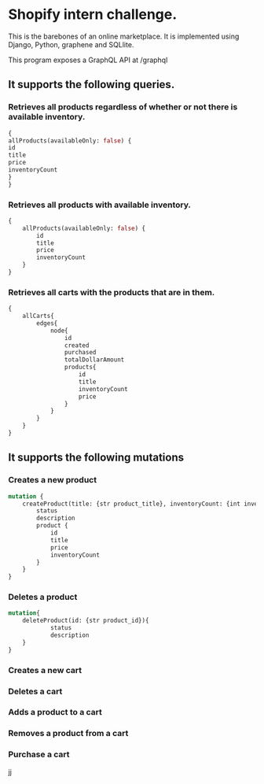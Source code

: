 # Shopify intern challenge.
This is the barebones of an online marketplace. It is implemented using Django, Python, graphene and SQLlite.

This program exposes a GraphQL API at /graphql

## It supports the following queries.

### Retrieves all products regardless of whether or not there is available inventory.
```graphql
{
allProducts(availableOnly: false) {
id
title
price
inventoryCount
}
}
```

### Retrieves all products with available inventory.
```graphql
{
	allProducts(availableOnly: false) {
		id
		title
		price
		inventoryCount
	}
}
```

### Retrieves all carts with the products that are in them.
```graphql
{
	allCarts{
		edges{
			node{
				id
				created
				purchased
				totalDollarAmount
				products{
					id
					title
					inventoryCount
					price     
				}
			}
		}
	}
}
```

## It supports the following mutations

### Creates a new product
```graphql
mutation {
	createProduct(title: {str product_title}, inventoryCount: {int inventory_count}, price: { float product_price }) {
		status
		description
		product {
			id
			title
			price
			inventoryCount
		}
	}
}
```

### Deletes a product
```graphql
mutation{
	deleteProduct(id: {str product_id}){
    		status
    		description
	} 
}
```

### Creates a new cart


### Deletes a cart


### Adds a product to a cart


### Removes a product from a cart


### Purchase a cart









jj








